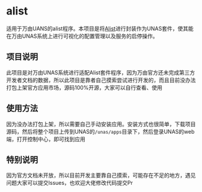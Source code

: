 # alist
适用于万由UANS的alist程序。本项目是将[Alist](https://github.com/alist-org/alist)进行封装作为UNAS套件，使其能在万由UNAS系统上进行可视化的配置管理以及服务的启停操作。

## 项目说明
此项目是对万由UNAS系统进行适配Alist套件程序，因为万由官方还未完成第三方开发者文档的数据，所以此项目是靠者自己摸索尝试进行开发的，而且目前没办法打包上架官方应用市场，源码100%开源，大家可以自行查看、使用

## 使用方法
因为没办法打包上架，所以需要自己手动安装应用。安装方式也很简单，下载项目源码，然后将整个项目上传到UNAS的`/unas/apps`目录下，然后登录UNAS的web端，打开控制中心，即可找到应用

## 特别说明
因为官方文档未开放，所以目前开发主要靠自己摸索，可能存在不足的地方，遇见问题大家可以提交Issues，也欢迎大佬修改代码提交Pr
